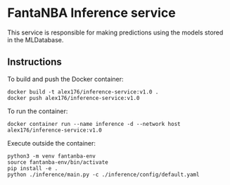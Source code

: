 # FantaNBA Inference service
This service is responsible for making predictions using the models stored in the MLDatabase.

## Instructions

To build and push the Docker container:
```
docker build -t alex176/inference-service:v1.0 .
docker push alex176/inference-service:v1.0
```

To run the container:
```
docker container run --name inference -d --network host alex176/inference-service:v1.0
```

Execute outside the container:
```
python3 -m venv fantanba-env
source fantanba-env/bin/activate
pip install -e .
python ./inference/main.py -c ./inference/config/default.yaml
```
